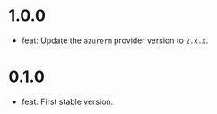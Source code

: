 # 1.0.0

* feat: Update the `azurerm` provider version to `2.x.x`.

# 0.1.0

* feat: First stable version.
